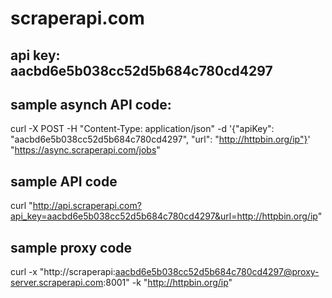 # scraperapi.com

## api key: aacbd6e5b038cc52d5b684c780cd4297

## sample asynch API code: 
curl -X POST -H "Content-Type: application/json" -d '{"apiKey": "aacbd6e5b038cc52d5b684c780cd4297", "url": "http://httpbin.org/ip"}' "https://async.scraperapi.com/jobs"

## sample API code
curl "http://api.scraperapi.com?api_key=aacbd6e5b038cc52d5b684c780cd4297&url=http://httpbin.org/ip"

## sample proxy code
curl -x "http://scraperapi:aacbd6e5b038cc52d5b684c780cd4297@proxy-server.scraperapi.com:8001" -k "http://httpbin.org/ip"